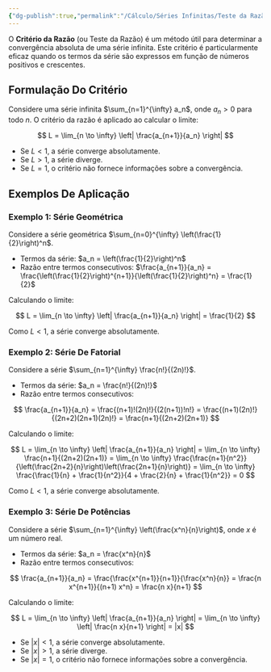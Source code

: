```yaml
---
{"dg-publish":true,"permalink":"/Cálculo/Séries Infinitas/Teste da Razão/","dgPassFrontmatter":true,"created":"2025-04-07T08:58:50.653-03:00"}
---
```



O **Critério da Razão** (ou Teste da Razão) é um método útil para determinar a convergência absoluta de uma série infinita. Este critério é particularmente eficaz quando os termos da série são expressos em função de números positivos e crescentes.

## Formulação Do Critério

Considere uma série infinita $\sum_{n=1}^{\infty} a_n$, onde $a_n > 0$ para todo $n$. O critério da razão é aplicado ao calcular o limite:

$$
L = \lim_{n \to \infty} \left| \frac{a_{n+1}}{a_n} \right|
$$

- Se $L < 1$, a série converge absolutamente.
- Se $L > 1$, a série diverge.
- Se $L = 1$, o critério não fornece informações sobre a convergência.

## Exemplos De Aplicação

### Exemplo 1: Série Geométrica

Considere a série geométrica $\sum_{n=0}^{\infty} \left(\frac{1}{2}\right)^n$.

- Termos da série: $a_n = \left(\frac{1}{2}\right)^n$
- Razão entre termos consecutivos: $\frac{a_{n+1}}{a_n} = \frac{\left(\frac{1}{2}\right)^{n+1}}{\left(\frac{1}{2}\right)^n} = \frac{1}{2}$

Calculando o limite:

$$
L = \lim_{n \to \infty} \left| \frac{a_{n+1}}{a_n} \right| = \frac{1}{2}
$$

Como $L < 1$, a série converge absolutamente.

### Exemplo 2: Série De Fatorial

Considere a série $\sum_{n=1}^{\infty} \frac{n!}{(2n)!}$.

- Termos da série: $a_n = \frac{n!}{(2n)!}$
- Razão entre termos consecutivos:

$$
\frac{a_{n+1}}{a_n} = \frac{(n+1)!(2n)!}{(2(n+1))!n!} = \frac{(n+1)(2n)!}{(2n+2)(2n+1)(2n)!} = \frac{n+1}{(2n+2)(2n+1)}
$$

Calculando o limite:

$$
L = \lim_{n \to \infty} \left| \frac{a_{n+1}}{a_n} \right| = \lim_{n \to \infty} \frac{n+1}{(2n+2)(2n+1)} = \lim_{n \to \infty} \frac{\frac{n+1}{n^2}}{\left(\frac{2n+2}{n}\right)\left(\frac{2n+1}{n}\right)} = \lim_{n \to \infty} \frac{\frac{1}{n} + \frac{1}{n^2}}{4 + \frac{2}{n} + \frac{1}{n^2}} = 0
$$

Como $L < 1$, a série converge absolutamente.

### Exemplo 3: Série De Potências

Considere a série $\sum_{n=1}^{\infty} \left(\frac{x^n}{n}\right)$, onde $x$ é um número real.

- Termos da série: $a_n = \frac{x^n}{n}$
- Razão entre termos consecutivos:

$$
\frac{a_{n+1}}{a_n} = \frac{\frac{x^{n+1}}{n+1}}{\frac{x^n}{n}} = \frac{n x^{n+1}}{(n+1) x^n} = \frac{n x}{n+1}
$$

Calculando o limite:

$$
L = \lim_{n \to \infty} \left| \frac{a_{n+1}}{a_n} \right| = \lim_{n \to \infty} \left| \frac{n x}{n+1} \right| = |x|
$$

- Se $|x| < 1$, a série converge absolutamente.
- Se $|x| > 1$, a série diverge.
- Se $|x| = 1$, o critério não fornece informações sobre a convergência.
